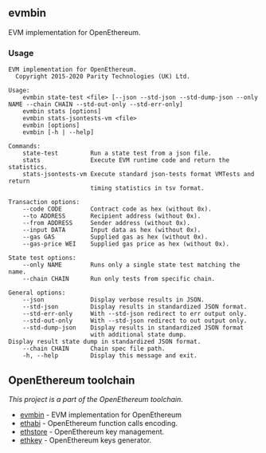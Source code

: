 ## evmbin

EVM implementation for OpenEthereum.

### Usage

```
EVM implementation for OpenEthereum.
  Copyright 2015-2020 Parity Technologies (UK) Ltd.

Usage:
    evmbin state-test <file> [--json --std-json --std-dump-json --only NAME --chain CHAIN --std-out-only --std-err-only]
    evmbin stats [options]
    evmbin stats-jsontests-vm <file>
    evmbin [options]
    evmbin [-h | --help]

Commands:
    state-test         Run a state test from a json file.
    stats              Execute EVM runtime code and return the statistics.
    stats-jsontests-vm Execute standard json-tests format VMTests and return
                       timing statistics in tsv format.

Transaction options:
    --code CODE        Contract code as hex (without 0x).
    --to ADDRESS       Recipient address (without 0x).
    --from ADDRESS     Sender address (without 0x).
    --input DATA       Input data as hex (without 0x).
    --gas GAS          Supplied gas as hex (without 0x).
    --gas-price WEI    Supplied gas price as hex (without 0x).

State test options:
    --only NAME        Runs only a single state test matching the name.
    --chain CHAIN      Run only tests from specific chain.

General options:
    --json             Display verbose results in JSON.
    --std-json         Display results in standardized JSON format.
    --std-err-only     With --std-json redirect to err output only.
    --std-out-only     With --std-json redirect to out output only.
    --std-dump-json    Display results in standardized JSON format
                       with additional state dump.
Display result state dump in standardized JSON format.
    --chain CHAIN      Chain spec file path.
    -h, --help         Display this message and exit.
```

## OpenEthereum toolchain
_This project is a part of the OpenEthereum toolchain._

- [evmbin](https://github.com/openethereum/openethereum/blob/master/evmbin/) - EVM implementation for OpenEthereum
- [ethabi](https://github.com/paritytech/ethabi) - OpenEthereum function calls encoding.
- [ethstore](https://github.com/openethereum/openethereum/blob/master/accounts/ethstore) - OpenEthereum key management.
- [ethkey](https://github.com/openethereum/openethereum/blob/master/accounts/ethkey) - OpenEthereum keys generator.
